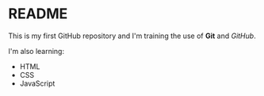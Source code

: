  README
 ====== 
This is my first GitHub repository and I'm training the use of **Git** and *GitHub*.
 
 I'm also learning:
 - HTML
 - CSS
 - JavaScript